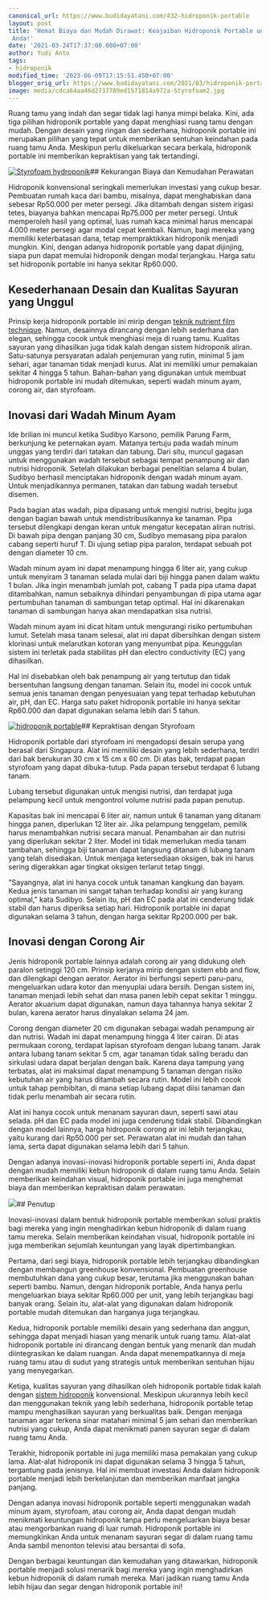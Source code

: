 ```yaml
---
canonical_url: https://www.budidayatani.com/432-hidroponik-portable
layout: post
title: 'Hemat Biaya dan Mudah Dirawat: Keajaiban Hidroponik Portable untuk Ruang Tamu
 Anda!'
date: '2021-03-24T17:37:00.000+07:00'
author: Yudi Anto
tags:
- hidroponik
modified_time: '2023-06-09T17:15:51.450+07:00'
blogger_orig_url: https://www.budidayatani.com/2021/03/hidroponik-portable-penghias-ruang-tamu.html
image: media/cdca64aa46d2737789ed1571814a972a-Styrofoam2.jpg
---
```

Ruang tamu yang indah dan segar tidak lagi hanya mimpi belaka. Kini, ada tiga pilihan hidroponik portable yang dapat menghiasi ruang tamu dengan mudah. Dengan desain yang ringan dan sederhana, hidroponik portable ini merupakan pilihan yang tepat untuk memberikan sentuhan keindahan pada ruang tamu Anda. Meskipun perlu dikeluarkan secara berkala, hidroponik portable ini memberikan kepraktisan yang tak tertandingi.

[![Styrofoam hydroponik](https://blogger.googleusercontent.com/img/b/R29vZ2xl/AVvXsEhnHhbcEETekykreqXxQirmac3x_SJiD-OX70XORd56obNv4a4fhYzrSvBuy7ov0qkDwZqNsZu1optg3-Q1s023sLtVqP7lf3S2MlYTMakUSu-WK7_vkSuFOXCimJcu1AkbwnYyUMlPdpy6EP9IU1Iky0KBIsQCBnfKN-sk4OXfYXiBs9KB_ESVOMxmmQ/w640-h360/Styrofoam2.jpg)](https://blogger.googleusercontent.com/img/b/R29vZ2xl/AVvXsEhnHhbcEETekykreqXxQirmac3x_SJiD-OX70XORd56obNv4a4fhYzrSvBuy7ov0qkDwZqNsZu1optg3-Q1s023sLtVqP7lf3S2MlYTMakUSu-WK7_vkSuFOXCimJcu1AkbwnYyUMlPdpy6EP9IU1Iky0KBIsQCBnfKN-sk4OXfYXiBs9KB_ESVOMxmmQ/s2133/Styrofoam2.jpg)## Kekurangan Biaya dan Kemudahan Perawatan

Hidroponik konvensional seringkali memerlukan investasi yang cukup besar. Pembuatan rumah kaca dari bambu, misalnya, dapat menghabiskan dana sebesar Rp50.000 per meter persegi. Jika ditambah dengan sistem irigasi tetes, biayanya bahkan mencapai Rp75.000 per meter persegi. Untuk memperoleh hasil yang optimal, luas rumah kaca minimal harus mencapai 4.000 meter persegi agar modal cepat kembali. Namun, bagi mereka yang memiliki keterbatasan dana, tetap mempraktikkan hidroponik menjadi mungkin. Kini, dengan adanya hidroponik portable yang dapat dijinjing, siapa pun dapat memulai hidroponik dengan modal terjangkau. Harga satu set hidroponik portable ini hanya sekitar Rp60.000.

## Kesederhanaan Desain dan Kualitas Sayuran yang Unggul

Prinsip kerja hidroponik portable ini mirip dengan [teknik nutrient film technique](https://www.budidayatani.com/2021/03/substrate-nutrient-film-technique.html). Namun, desainnya dirancang dengan lebih sederhana dan elegan, sehingga cocok untuk menghiasi meja di ruang tamu. Kualitas sayuran yang dihasilkan juga tidak kalah dengan sistem hidroponik aliran. Satu-satunya persyaratan adalah penjemuran yang rutin, minimal 5 jam sehari, agar tanaman tidak menjadi kurus. Alat ini memiliki umur pemakaian sekitar 4 hingga 5 tahun. Bahan-bahan yang digunakan untuk membuat hidroponik portable ini mudah ditemukan, seperti wadah minum ayam, corong air, dan styrofoam.

## Inovasi dari Wadah Minum Ayam

Ide brilian ini muncul ketika Sudibyo Karsono, pemilik Parung Farm, berkunjung ke peternakan ayam. Matanya tertuju pada wadah minum unggas yang terdiri dari tatakan dan tabung. Dari situ, muncul gagasan untuk menggunakan wadah tersebut sebagai tempat penampung air dan nutrisi hidroponik. Setelah dilakukan berbagai penelitian selama 4 bulan, Sudibyo berhasil menciptakan hidroponik dengan wadah minum ayam. Untuk menjadikannya permanen, tatakan dan tabung wadah tersebut disemen.

Pada bagian atas wadah, pipa dipasang untuk mengisi nutrisi, begitu juga dengan bagian bawah untuk mendistribusikannya ke tanaman. Pipa tersebut dilengkapi dengan keran untuk mengatur kecepatan aliran nutrisi. Di bawah pipa dengan panjang 30 cm, Sudibyo memasang pipa paralon cabang seperti huruf T. Di ujung setiap pipa paralon, terdapat sebuah pot dengan diameter 10 cm.

Wadah minum ayam ini dapat menampung hingga 6 liter air, yang cukup untuk menyiram 3 tanaman selada mulai dari biji hingga panen dalam waktu 1 bulan. Jika ingin menambah jumlah pot, cabang T pada pipa utama dapat ditambahkan, namun sebaiknya dihindari penyambungan di pipa utama agar pertumbuhan tanaman di sambungan tetap optimal. Hal ini dikarenakan tanaman di sambungan hanya akan mendapatkan sisa nutrisi.

Wadah minum ayam ini dicat hitam untuk mengurangi risiko pertumbuhan lumut. Setelah masa tanam selesai, alat ini dapat dibersihkan dengan sistem klorinasi untuk melarutkan kotoran yang menyumbat pipa. Keunggulan sistem ini terletak pada stabilitas pH dan electro conductivity (EC) yang dihasilkan.

Hal ini disebabkan oleh bak penampung air yang tertutup dan tidak bersentuhan langsung dengan tanaman. Selain itu, model ini cocok untuk semua jenis tanaman dengan penyesuaian yang tepat terhadap kebutuhan air, pH, dan EC. Harga satu paket hidroponik portable ini hanya sekitar Rp60.000 dan dapat digunakan selama lebih dari 5 tahun.

[![hidroponik portable](https://blogger.googleusercontent.com/img/b/R29vZ2xl/AVvXsEiW77oIHoQX1jfXKt_6_9MjIpc2vMIlNYj3_AtOurYtNSSpJedXEJnUJXAR9XN2KP0CxXdfi9PCQ9Ckvhj30dX1z0DA9grskqzwMEg5OekGyfrT8OQCvfwOq8SqYa70MkFr1zgnqQ00Cvd-aGYn5taZBcawTm3uFYTzN7Obic0q1iNrW6DgR9ZXYl15pg/w640-h360/Styrofoam1.jpg)](https://blogger.googleusercontent.com/img/b/R29vZ2xl/AVvXsEiW77oIHoQX1jfXKt_6_9MjIpc2vMIlNYj3_AtOurYtNSSpJedXEJnUJXAR9XN2KP0CxXdfi9PCQ9Ckvhj30dX1z0DA9grskqzwMEg5OekGyfrT8OQCvfwOq8SqYa70MkFr1zgnqQ00Cvd-aGYn5taZBcawTm3uFYTzN7Obic0q1iNrW6DgR9ZXYl15pg/s2133/Styrofoam1.jpg)## Kepraktisan dengan Styrofoam

Hidroponik portable dari styrofoam ini mengadopsi desain serupa yang berasal dari Singapura. Alat ini memiliki desain yang lebih sederhana, terdiri dari bak berukuran 30 cm x 15 cm x 60 cm. Di atas bak, terdapat papan styrofoam yang dapat dibuka-tutup. Pada papan tersebut terdapat 6 lubang tanam.

Lubang tersebut digunakan untuk mengisi nutrisi, dan terdapat juga pelampung kecil untuk mengontrol volume nutrisi pada papan penutup.

Kapasitas bak ini mencapai 6 liter air, namun untuk 6 tanaman yang ditanam hingga panen, diperlukan 12 liter air. Jika pelampung tenggelam, pemilik harus menambahkan nutrisi secara manual. Penambahan air dan nutrisi yang diperlukan sekitar 2 liter. Model ini tidak memerlukan media tanam tambahan, sehingga biji tanaman dapat langsung ditanam di lubang tanam yang telah disediakan. Untuk menjaga ketersediaan oksigen, bak ini harus sering digerakkan agar tingkat oksigen terlarut tetap tinggi.

"Sayangnya, alat ini hanya cocok untuk tanaman kangkung dan bayam. Kedua jenis tanaman ini sangat tahan terhadap kondisi air yang kurang optimal," kata Sudibyo. Selain itu, pH dan EC pada alat ini cenderung tidak stabil dan harus diperiksa setiap hari. Hidroponik portable ini dapat digunakan selama 3 tahun, dengan harga sekitar Rp200.000 per bak.

## Inovasi dengan Corong Air

Jenis hidroponik portable lainnya adalah corong air yang didukung oleh paralon setinggi 120 cm. Prinsip kerjanya mirip dengan sistem ebb and flow, dan dilengkapi dengan aerator. Aerator ini berfungsi seperti paru-paru, mengeluarkan udara kotor dan menyuplai udara bersih. Dengan sistem ini, tanaman menjadi lebih sehat dan masa panen lebih cepat sekitar 1 minggu. Aerator akuarium dapat digunakan, namun daya tahannya hanya sekitar 2 bulan, karena aerator harus dinyalakan selama 24 jam.

Corong dengan diameter 20 cm digunakan sebagai wadah penampung air dan nutrisi. Wadah ini dapat menampung hingga 4 liter cairan. Di atas permukaan corong, terdapat lapisan styrofoam dengan lubang tanam. Jarak antara lubang tanam sekitar 5 cm, agar tanaman tidak saling beradu dan sirkulasi udara dapat berjalan dengan baik. Karena daya tampung yang terbatas, alat ini maksimal dapat menampung 5 tanaman dengan risiko kebutuhan air yang harus ditambah secara rutin. Model ini lebih cocok untuk tahap pembibitan, di mana setiap lubang dapat diisi tanaman dan tidak perlu menambah air secara rutin.

Alat ini hanya cocok untuk menanam sayuran daun, seperti sawi atau selada. pH dan EC pada model ini juga cenderung tidak stabil. Dibandingkan dengan model lainnya, harga hidroponik corong air ini lebih terjangkau, yaitu kurang dari Rp50.000 per set. Perawatan alat ini mudah dan tahan lama, serta dapat digunakan selama lebih dari 5 tahun.

Dengan adanya inovasi-inovasi hidroponik portable seperti ini, Anda dapat dengan mudah memiliki kebun hidroponik di dalam ruang tamu Anda. Selain memberikan keindahan visual, hidroponik portable ini juga menghemat biaya dan memberikan kepraktisan dalam perawatan.

[![](https://blogger.googleusercontent.com/img/b/R29vZ2xl/AVvXsEj2Xs9KDC6H5Tj6bKg8rjzJ5oeirpOCX24v8-TbKBmQbVkIiHQlpTHcr19ijQBhRQqaL8VpiTW50BxfOVmPLCsWZvaO2uP3ni_sr9P8dAPnIEmBk11zyyWLy-rl36wyzizyKbvXlKS0r5sahFh87qLPE2gJjdTn0fEwTFFx-9qn623NzcmjY_ZwAgcNGw/w640-h360/Styrofoam.jpg)](https://blogger.googleusercontent.com/img/b/R29vZ2xl/AVvXsEj2Xs9KDC6H5Tj6bKg8rjzJ5oeirpOCX24v8-TbKBmQbVkIiHQlpTHcr19ijQBhRQqaL8VpiTW50BxfOVmPLCsWZvaO2uP3ni_sr9P8dAPnIEmBk11zyyWLy-rl36wyzizyKbvXlKS0r5sahFh87qLPE2gJjdTn0fEwTFFx-9qn623NzcmjY_ZwAgcNGw/s2133/Styrofoam.jpg)## Penutup

Inovasi-inovasi dalam bentuk hidroponik portable memberikan solusi praktis bagi mereka yang ingin menghadirkan kebun hidroponik di dalam ruang tamu mereka. Selain memberikan keindahan visual, hidroponik portable ini juga memberikan sejumlah keuntungan yang layak dipertimbangkan.

Pertama, dari segi biaya, hidroponik portable lebih terjangkau dibandingkan dengan membangun greenhouse konvensional. Pembuatan greenhouse membutuhkan dana yang cukup besar, terutama jika menggunakan bahan seperti bambu. Namun, dengan hidroponik portable, Anda hanya perlu mengeluarkan biaya sekitar Rp60.000 per unit, yang lebih terjangkau bagi banyak orang. Selain itu, alat-alat yang digunakan dalam hidroponik portable mudah ditemukan dan harganya juga terjangkau.

Kedua, hidroponik portable memiliki desain yang sederhana dan anggun, sehingga dapat menjadi hiasan yang menarik untuk ruang tamu. Alat-alat hidroponik portable ini dirancang dengan bentuk yang menarik dan mudah diintegrasikan ke dalam ruangan. Anda dapat menempatkannya di meja ruang tamu atau di sudut yang strategis untuk memberikan sentuhan hijau yang menyegarkan.

Ketiga, kualitas sayuran yang dihasilkan oleh hidroponik portable tidak kalah dengan [sistem hidroponik](https://www.budidayatani.com/search/label/hidroponik) konvensional. Meskipun ukurannya lebih kecil dan menggunakan teknik yang lebih sederhana, hidroponik portable tetap mampu menghasilkan sayuran yang berkualitas baik. Dengan menjaga tanaman agar terkena sinar matahari minimal 5 jam sehari dan memberikan nutrisi yang cukup, Anda dapat menikmati panen sayuran segar di dalam ruang tamu Anda.

Terakhir, hidroponik portable ini juga memiliki masa pemakaian yang cukup lama. Alat-alat hidroponik ini dapat digunakan selama 3 hingga 5 tahun, tergantung pada jenisnya. Hal ini membuat investasi Anda dalam hidroponik portable menjadi lebih berkelanjutan dan memberikan manfaat jangka panjang.

Dengan adanya inovasi hidroponik portable seperti menggunakan wadah minum ayam, styrofoam, atau corong air, Anda dapat dengan mudah menikmati keuntungan hidroponik tanpa perlu mengeluarkan biaya besar atau mengorbankan ruang di luar rumah. Hidroponik portable ini memungkinkan Anda untuk menanam sayuran segar di dalam ruang tamu Anda sambil menonton televisi atau bersantai di sofa.

Dengan berbagai keuntungan dan kemudahan yang ditawarkan, hidroponik portable menjadi solusi menarik bagi mereka yang ingin menghadirkan kebun hidroponik di dalam rumah mereka. Mari jadikan ruang tamu Anda lebih hijau dan segar dengan hidroponik portable ini!

